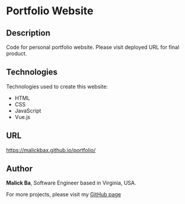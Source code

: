 # Portfolio Website

## Description
Code for personal portfolio website. Please visit deployed URL for final product. 

## Technologies
Technologies used to create this website: 
- HTML
- CSS
- JavaScript
- Vue.js

## URL 
https://malickbax.github.io/portfolio/

## Author
**Malick Ba**, Software Engineer based in Virginia, USA.

For more projects, please visit my [GitHub page](https://github.com/malickbax)
